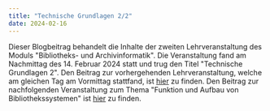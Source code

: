 ```yaml
---
title: "Technische Grundlagen 2/2"
date: 2024-02-16
---
```

Dieser Blogbeitrag behandelt die Inhalte der zweiten Lehrveranstaltung des Moduls "Bibliotheks- und Archivinformatik". Die Veranstaltung fand am Nachmittag des 14. Februar 2024 statt und trug den Titel "Technische Grundlagen 2".
Den Beitrag zur vorhergehenden Lehrveranstaltung, welche am gleichen Tag am Vormittag stattfand, ist [hier](./2024-02-15-grundlagen1.md) zu finden.
Den Beitrag zur nachfolgenden Veranstaltung zum Thema "Funktion und Aufbau von Bibliothekssystemen" ist [hier](./2024-02-27-bibliothekssysteme.md) zu finden.
